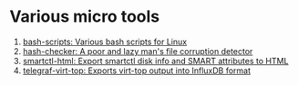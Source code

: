 # Various micro tools


1. [bash-scripts: Various bash scripts for Linux](bash-scripts)
2. [hash-checker: A poor and lazy man's file corruption detector](hash-checker)
3. [smartctl-html: Export smartctl disk info and SMART attributes to HTML](smartctl-html)
4. [telegraf-virt-top: Exports virt-top output into InfluxDB format](telegraf-virt-top)
